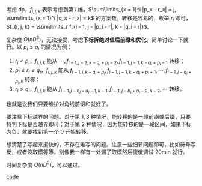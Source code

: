 考虑 dp，$f_{i, j, k}$ 表示考虑到第 $i$ 维，$\sum\limits_{x = 1}^i |p_x - r_x| = j, \sum\limits_{x = 1}^i |q_x - r_x| = k$ 的方案数。转移是容易的，枚举 $r_i$ 即可，$f_{i, j, k} = \sum\limits_r f_{i - 1, j - |p_i - r|, k - |q_i - r|}$。

复杂度 $O(nD^3)$，无法接受，考虑**下标拆绝对值后前缀和优化**。简单讨论一下就行。以 $p_i \le q_i$ 的情况为例：

1. $r_i < p_i$，$f_{i, j, k}$ 能从 $\cdots, f_{i - 1, j - 2, k - q_i + p_i - 2}, f_{i - 1, j - 1, k - q_i + p_i - 1}$ 转移；
2. $p_i \le r_i \le q_i$，$f_{i, j, k}$ 能从 $f_{i - 1, j, k - q_i + p_i}, f_{i - 1, j - 1, k - q_i + p_i + 1}, \cdots, f_{i - 1, j - q_i + p_i, k}$ 转移；
3. $r_i > q_i$，$f_{i, j, k}$ 能从 $f_{i - 1, j - b_i + a_i - 1, k - 1}, f_{i - 1, j - b_i + a_i - 2, k - 2}, \cdots$ 转移。

也就是说我们只要维护对角线前缀和就好了。

要注意下标越界的问题。对于第 $1, 3$ 种情况，能转移的是一段前缀或后缀，只要特判下标是否越界即可；对于第 $2$ 种情况，因为能转移的是一段区间，如果下标为负，就要找到第一个 $0$ 开始转移。

想清楚了写起来挺快的，不存在难写的问题。注意一些细节问题即可，比如符号写反，或者没取模等等，别像我一样有一处漏了取模然后傻傻调试 20min 就行。

时间复杂度 $O(nD^2)$，可以通过。

[code](https://atcoder.jp/contests/abc265/submissions/42222964)